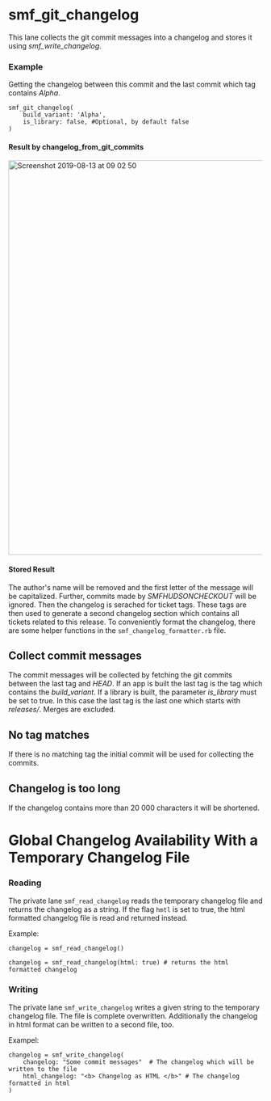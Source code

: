 # smf_git_changelog

This lane collects the git commit messages into a changelog and stores it using *smf_write_changelog*.

### Example
Getting the changelog between this commit and the last commit which tag contains *Alpha*.
```
smf_git_changelog(
    build_variant: 'Alpha',
    is_library: false, #Optional, by default false
)
```

#### Result by changelog_from_git_commits
<img width="781" alt="Screenshot 2019-08-13 at 09 02 50" src="https://user-images.githubusercontent.com/40039883/62922458-b11c7400-bdab-11e9-8835-7310b8fc08bc.png">

#### Stored Result
The author's name will be removed and the first letter of the message will be capitalized.
Further, commits made by *SMFHUDSONCHECKOUT* will be ignored.
Then the changelog is serached for ticket tags. These tags are then used to generate a second changelog section which contains all tickets related to this release.
To conveniently format the changelog, there are some helper functions in the `smf_changelog_formatter.rb` file.

## Collect commit messages
The commit messages will be collected by fetching the git commits between the last tag and *HEAD*. If an app is built the last tag is the tag which contains the *build_variant*. If a library is built, the parameter *is_library* must be set to true. In this case the last tag is the last one which starts with *releases/*. Merges are excluded.

## No tag matches
If there is no matching tag the initial commit will be used for collecting the commits.

## Changelog is too long
If the changelog contains more than 20 000 characters it will be shortened.


# Global Changelog Availability With a Temporary Changelog File
### Reading
The private lane `smf_read_changelog` reads the temporary changelog file and returns the changelog as a string.
If the flag `hmtl` is set to true,  the html formatted changelog file is read and returned instead.

Example: 

```
changelog = smf_read_changelog()
```

```
changelog = smf_read_changelog(html: true) # returns the html formatted changelog
```

### Writing
The private lane `smf_write_changelog` writes a given string to the temporary changelog file. The file is complete overwritten. Additionally the changelog in html format can be written to a second file, too.

Exampel:

```
changelog = smf_write_changelog(
    changelog: "Some commit messages"  # The changelog which will be written to the file
    html_changelog: "<b> Changelog as HTML </b>" # The changelog formatted in html
)
```